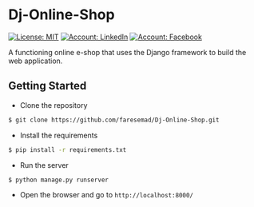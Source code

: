 # Dj-Online-Shop
[![License: MIT](https://img.shields.io/badge/License-MIT-yellow.svg)](https://opensource.org/licenses/MIT)
[![Account: LinkedIn](https://img.shields.io/badge/Fares%20Emad-LinkedIn-blue)](https://www.linkedin.com/in/faresemad/)
[![Account: Facebook](https://img.shields.io/badge/Fares%20Emad-Facebook-blue)](https://www.facebook.com/faresemadx)

A functioning online e-shop that uses the Django framework to build the web application.

## Getting Started
- Clone the repository
```bash
$ git clone https://github.com/faresemad/Dj-Online-Shop.git
```
- Install the requirements
```bash
$ pip install -r requirements.txt
```
- Run the server
```bash
$ python manage.py runserver
```
- Open the browser and go to `http://localhost:8000/`
